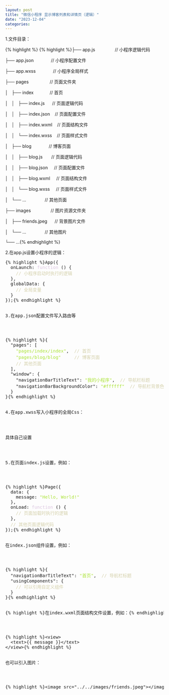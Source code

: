 ```yaml
---
layout: post
title: "微信小程序 显示博客列表和详情页（逻辑）"
date: "2023-12-04"
categories: 
---
```

<p>1.文件目录：</p>

{% highlight %}
{% highlight %}├── app.js&nbsp;&nbsp;&nbsp;&nbsp;&nbsp;&nbsp;&nbsp;&nbsp;&nbsp;&nbsp;&nbsp;&nbsp;&nbsp;&nbsp;&nbsp; // 小程序逻辑代码

├── app.json&nbsp;&nbsp;&nbsp;&nbsp;&nbsp;&nbsp;&nbsp;&nbsp;&nbsp;&nbsp;&nbsp;&nbsp;&nbsp; // 小程序配置文件

├── app.wxss&nbsp;&nbsp;&nbsp;&nbsp;&nbsp;&nbsp;&nbsp;&nbsp;&nbsp;&nbsp;&nbsp;&nbsp;&nbsp; // 小程序全局样式

├── pages&nbsp;&nbsp;&nbsp;&nbsp;&nbsp;&nbsp;&nbsp;&nbsp;&nbsp;&nbsp;&nbsp;&nbsp;&nbsp;&nbsp;&nbsp;&nbsp; // 页面文件夹

│&nbsp;&nbsp; ├── index&nbsp;&nbsp;&nbsp;&nbsp;&nbsp;&nbsp;&nbsp;&nbsp;&nbsp;&nbsp;&nbsp;&nbsp; // 首页

│&nbsp;&nbsp; │&nbsp;&nbsp; ├── index.js&nbsp;&nbsp;&nbsp;&nbsp;&nbsp; // 页面逻辑代码

│&nbsp;&nbsp; │&nbsp;&nbsp; ├── index.json&nbsp;&nbsp;&nbsp; // 页面配置文件

│&nbsp;&nbsp; │&nbsp;&nbsp; ├── index.wxml&nbsp;&nbsp;&nbsp; // 页面结构文件

│&nbsp;&nbsp; │&nbsp;&nbsp; └── index.wxss&nbsp;&nbsp;&nbsp; // 页面样式文件

│&nbsp;&nbsp; ├── blog&nbsp;&nbsp;&nbsp;&nbsp;&nbsp;&nbsp;&nbsp;&nbsp;&nbsp;&nbsp;&nbsp;&nbsp;&nbsp; // 博客页面

│&nbsp;&nbsp; │&nbsp;&nbsp; ├── blog.js&nbsp;&nbsp;&nbsp;&nbsp;&nbsp;&nbsp; // 页面逻辑代码

│&nbsp;&nbsp; │&nbsp;&nbsp; ├── blog.json&nbsp;&nbsp;&nbsp;&nbsp; // 页面配置文件

│&nbsp;&nbsp; │&nbsp;&nbsp; ├── blog.wxml&nbsp;&nbsp;&nbsp;&nbsp; // 页面结构文件

│&nbsp;&nbsp; │&nbsp;&nbsp; └── blog.wxss&nbsp;&nbsp;&nbsp;&nbsp; // 页面样式文件

│&nbsp;&nbsp; └── ...&nbsp;&nbsp;&nbsp;&nbsp;&nbsp;&nbsp;&nbsp;&nbsp;&nbsp;&nbsp;&nbsp;&nbsp;&nbsp;&nbsp; // 其他页面

├── images&nbsp;&nbsp;&nbsp;&nbsp;&nbsp;&nbsp;&nbsp;&nbsp;&nbsp;&nbsp;&nbsp;&nbsp;&nbsp;&nbsp;&nbsp; // 图片资源文件夹

│&nbsp;&nbsp; ├── friends.jpeg&nbsp;&nbsp;&nbsp;&nbsp;&nbsp; // 背景图片文件

│&nbsp;&nbsp; └── ...&nbsp;&nbsp;&nbsp;&nbsp;&nbsp;&nbsp;&nbsp;&nbsp;&nbsp;&nbsp;&nbsp;&nbsp;&nbsp;&nbsp; // 其他图片

└── ...{% endhighlight %}

<p>2.在app.js设置小程序的逻辑：</p>

<pre style="margin-left:0px; margin-right:0px; text-align:start">
{% highlight %}App({
  onLaunch: <span style="color:#dcc6e0">function</span> () {
    <span style="color:#d4d0ab">// 小程序启动时执行的逻辑</span>
  },
  globalData: {
    <span style="color:#d4d0ab">// 全局变量</span>
  }
});{% endhighlight %}

<p>3.在app.json配置文件写入路由等</p>

<pre style="margin-left:0px; margin-right:0px; text-align:start">
{% highlight %}{
  &quot;pages&quot;: [
    <span style="color:#abe338">&quot;pages/index/index&quot;</span>,  <span style="color:#d4d0ab">// 首页</span>
    <span style="color:#abe338">&quot;pages/blog/blog&quot;</span>     <span style="color:#d4d0ab">// 博客页面</span>
    <span style="color:#d4d0ab">// 其他页面</span>
  ],
  &quot;window&quot;: {
    &quot;navigationBarTitleText&quot;: <span style="color:#abe338">&quot;我的小程序&quot;</span>,  <span style="color:#d4d0ab">// 导航栏标题</span>
    &quot;navigationBarBackgroundColor&quot;: <span style="color:#abe338">&quot;#ffffff&quot;</span>  <span style="color:#d4d0ab">// 导航栏背景色</span>
  }
}{% endhighlight %}

<p>4.在app.xwss写入小程序的全局Css：</p>

<p>具体自己设置</p>

<p>5.在页面index.js设置，例如：</p>

<pre style="margin-left:0px; margin-right:0px; text-align:start">
{% highlight %}Page({
  data: {
    message: <span style="color:#abe338">&quot;Hello, World!&quot;</span>
  },
  onLoad: <span style="color:#dcc6e0">function</span> () {
    <span style="color:#d4d0ab">// 页面加载时执行的逻辑</span>
  },
  <span style="color:#d4d0ab">// 其他页面逻辑代码</span>
});{% endhighlight %}

<p>在index.json组件设置，例如：</p>

<pre style="margin-left:0px; margin-right:0px; text-align:start">
{% highlight %}{
  &quot;navigationBarTitleText&quot;: <span style="color:#abe338">&quot;首页&quot;</span>,  <span style="color:#d4d0ab">// 导航栏标题</span>
  &quot;usingComponents&quot;: {
    <span style="color:#d4d0ab">// 可以引用自定义组件</span>
  }
}{% endhighlight %}

<p>{% highlight %}在index.wxml页面结构文件设置，例如：{% endhighlight %}</p>

<pre style="margin-left:0px; margin-right:0px; text-align:start">
{% highlight %}&lt;view&gt;
  &lt;text&gt;{{ message }}&lt;/text&gt;
&lt;/view&gt;{% endhighlight %}

<p>也可以引入图片：</p>

<pre style="margin-left:0px; margin-right:0px; text-align:start">
{% highlight %}&lt;image src=&quot;../../images/friends.jpeg&quot;&gt;&lt;/image&gt;{% endhighlight %}

